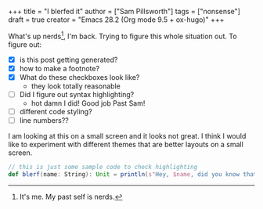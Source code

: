 +++
title = "I blerfed it"
author = ["Sam Pillsworth"]
tags = ["nonsense"]
draft = true
creator = "Emacs 28.2 (Org mode 9.5 + ox-hugo)"
+++

What's up nerds[^fn:1], I'm back. Trying to figure this whole situation out.
To figure out:

-   [X] is this post getting generated?
-   [X] how to make a footnote?
-   [X] What do these checkboxes look like?
    -   they look totally reasonable
-   [ ] Did I figure out syntax highlighting?
    -   hot damn I did! Good job Past Sam!
-   [ ] different code styling?
-   [ ] line numbers??

I am looking at this on a small screen and it looks not great. I think I would like to experiment
with different themes that are better layouts on a small screen.

```scala
// this is just some sample code to check highlighting
def blerf(name: String): Unit = println(s"Hey, $name, did you know that Sam blerfed it?")
```

[^fn:1]: It's me. My past self is nerds.
